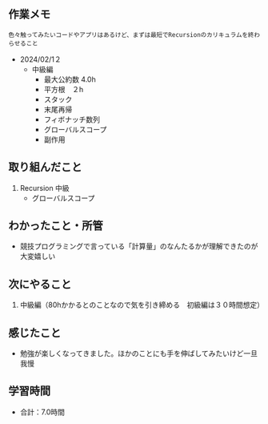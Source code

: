## 作業メモ
    色々触ってみたいコードやアプリはあるけど、まずは最短でRecursionのカリキュラムを終わらせること

- 2024/02/1２
    - 中級編
        - 最大公約数 4.0h
        - 平方根　２h
        - スタック
        - 末尾再帰
        - フィボナッチ数列
        - グローバルスコープ
        - 副作用

## 取り組んだこと
1. Recursion 中級
    - グローバルスコープ

## わかったこと・所管
- 競技プログラミングで言っている「計算量」のなんたるかが理解できたのが大変嬉しい

## 次にやること
1. 中級編（80hかかるとのことなので気を引き締める　初級編は３０時間想定）

## 感じたこと
- 勉強が楽しくなってきました。ほかのことにも手を伸ばしてみたいけど一旦我慢

## 学習時間
- 合計：7.0時間
